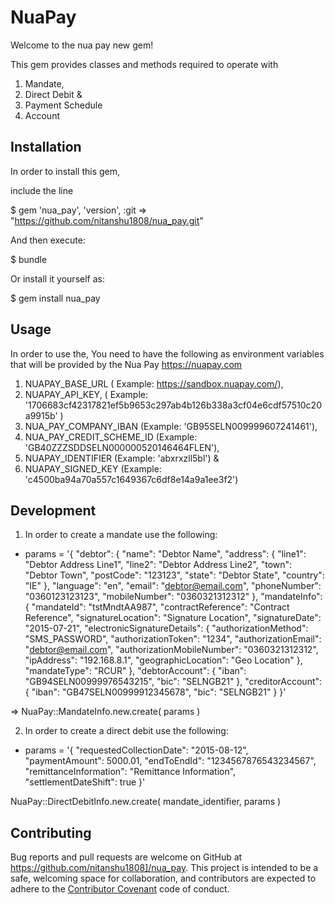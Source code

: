 # NuaPay

Welcome to the nua pay new gem!

This gem provides classes and methods required to operate with
1. Mandate,
2. Direct Debit &
3. Payment Schedule
4. Account


## Installation

In order to install this gem,

include the line

$ gem 'nua_pay', 'version', :git => "https://github.com/nitanshu1808/nua_pay.git"

And then execute:

$ bundle

Or install it yourself as:

$ gem install nua_pay

## Usage

In order to use the, You need to have the following as environment variables that will be provided by the Nua Pay https://nuapay.com

1. NUAPAY_BASE_URL ( Example: https://sandbox.nuapay.com/),
2. NUAPAY_API_KEY, ( Example: '1706683cf42317821ef5b9653c297ab4b126b338a3cf04e6cdf57510c20a9915b' )
3. NUA_PAY_COMPANY_IBAN (Example: 'GB95SELN009999607241461'),
4. NUA_PAY_CREDIT_SCHEME_ID (Example: 'GB40ZZZSDDSELN000000520146464FLEN'),
5. NUAPAY_IDENTIFIER (Example: 'abxrxzll5bl') &
6. NUAPAY_SIGNED_KEY (Example: 'c4500ba94a70a557c1649367c6df8e14a9a1ee3f2')


## Development
1. In order to create a mandate use the following:

* params = '{
   "debtor": {
   "name": "Debtor Name",
   "address": {
     "line1": "Debtor Address Line1",
     "line2": "Debtor Address Line2",
     "town": "Debtor Town",
     "postCode": "123123",
     "state": "Debtor State",
     "country": "IE"
    },
   "language": "en",
   "email": "debtor@email.com",
   "phoneNumber": "0360123123123",
   "mobileNumber": "0360321312312"
   },
   "mandateInfo": {
     "mandateId": "tstMndtAA987",
     "contractReference": "Contract Reference",
     "signatureLocation": "Signature Location",
     "signatureDate": "2015-07-21",
     "electronicSignatureDetails": {
       "authorizationMethod": "SMS_PASSWORD",
       "authorizationToken": "1234",
       "authorizationEmail": "debtor@email.com",
       "authorizationMobileNumber": "0360321312312",
       "ipAddress": "192.168.8.1",
       "geographicLocation": "Geo Location"
     },
     "mandateType": "RCUR"
   },
   "debtorAccount": {
     "iban": "GB94SELN00999976543215",
     "bic": "SELNGB21"
   },
   "creditorAccount": {
     "iban": "GB47SELN00999912345678",
     "bic": "SELNGB21"
   }
 }'

=> NuaPay::MandateInfo.new.create( params )

2. In order to create a direct debit use the following:

* params = '{
    "requestedCollectionDate": "2015-08-12",
    "paymentAmount": 5000.01,
    "endToEndId": "1234567876543234567",
    "remittanceInformation": "Remittance Information",
    "settlementDateShift": true
 }'


NuaPay::DirectDebitInfo.new.create( mandate_identifier, params )

## Contributing

Bug reports and pull requests are welcome on GitHub at https://github.com/nitanshu1808]/nua_pay. This project is intended to be a safe, welcoming space for collaboration, and contributors are expected to adhere to the [Contributor Covenant](http://contributor-covenant.org) code of conduct.

